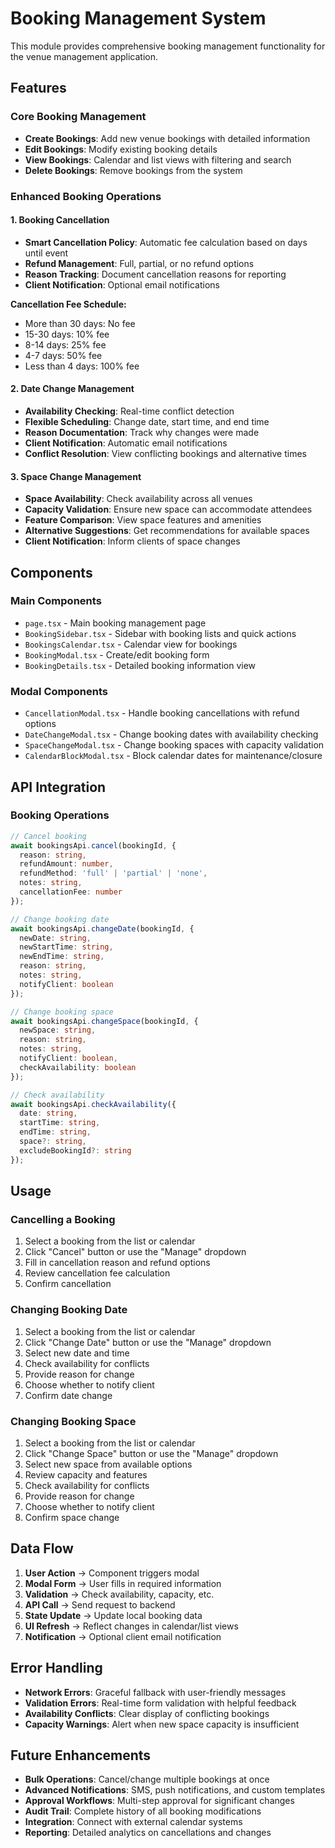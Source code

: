 # Booking Management System

This module provides comprehensive booking management functionality for the venue management application.

## Features

### Core Booking Management
- **Create Bookings**: Add new venue bookings with detailed information
- **Edit Bookings**: Modify existing booking details
- **View Bookings**: Calendar and list views with filtering and search
- **Delete Bookings**: Remove bookings from the system

### Enhanced Booking Operations

#### 1. Booking Cancellation
- **Smart Cancellation Policy**: Automatic fee calculation based on days until event
- **Refund Management**: Full, partial, or no refund options
- **Reason Tracking**: Document cancellation reasons for reporting
- **Client Notification**: Optional email notifications

**Cancellation Fee Schedule:**
- More than 30 days: No fee
- 15-30 days: 10% fee
- 8-14 days: 25% fee
- 4-7 days: 50% fee
- Less than 4 days: 100% fee

#### 2. Date Change Management
- **Availability Checking**: Real-time conflict detection
- **Flexible Scheduling**: Change date, start time, and end time
- **Reason Documentation**: Track why changes were made
- **Client Notification**: Automatic email notifications
- **Conflict Resolution**: View conflicting bookings and alternative times

#### 3. Space Change Management
- **Space Availability**: Check availability across all venues
- **Capacity Validation**: Ensure new space can accommodate attendees
- **Feature Comparison**: View space features and amenities
- **Alternative Suggestions**: Get recommendations for available spaces
- **Client Notification**: Inform clients of space changes

## Components

### Main Components
- `page.tsx` - Main booking management page
- `BookingSidebar.tsx` - Sidebar with booking lists and quick actions
- `BookingsCalendar.tsx` - Calendar view for bookings
- `BookingModal.tsx` - Create/edit booking form
- `BookingDetails.tsx` - Detailed booking information view

### Modal Components
- `CancellationModal.tsx` - Handle booking cancellations with refund options
- `DateChangeModal.tsx` - Change booking dates with availability checking
- `SpaceChangeModal.tsx` - Change booking spaces with capacity validation
- `CalendarBlockModal.tsx` - Block calendar dates for maintenance/closure

## API Integration

### Booking Operations
```typescript
// Cancel booking
await bookingsApi.cancel(bookingId, {
  reason: string,
  refundAmount: number,
  refundMethod: 'full' | 'partial' | 'none',
  notes: string,
  cancellationFee: number
});

// Change booking date
await bookingsApi.changeDate(bookingId, {
  newDate: string,
  newStartTime: string,
  newEndTime: string,
  reason: string,
  notes: string,
  notifyClient: boolean
});

// Change booking space
await bookingsApi.changeSpace(bookingId, {
  newSpace: string,
  reason: string,
  notes: string,
  notifyClient: boolean,
  checkAvailability: boolean
});

// Check availability
await bookingsApi.checkAvailability({
  date: string,
  startTime: string,
  endTime: string,
  space?: string,
  excludeBookingId?: string
});
```

## Usage

### Cancelling a Booking
1. Select a booking from the list or calendar
2. Click "Cancel" button or use the "Manage" dropdown
3. Fill in cancellation reason and refund options
4. Review cancellation fee calculation
5. Confirm cancellation

### Changing Booking Date
1. Select a booking from the list or calendar
2. Click "Change Date" button or use the "Manage" dropdown
3. Select new date and time
4. Check availability for conflicts
5. Provide reason for change
6. Choose whether to notify client
7. Confirm date change

### Changing Booking Space
1. Select a booking from the list or calendar
2. Click "Change Space" button or use the "Manage" dropdown
3. Select new space from available options
4. Review capacity and features
5. Check availability for conflicts
6. Provide reason for change
7. Choose whether to notify client
8. Confirm space change

## Data Flow

1. **User Action** → Component triggers modal
2. **Modal Form** → User fills in required information
3. **Validation** → Check availability, capacity, etc.
4. **API Call** → Send request to backend
5. **State Update** → Update local booking data
6. **UI Refresh** → Reflect changes in calendar/list views
7. **Notification** → Optional client email notification

## Error Handling

- **Network Errors**: Graceful fallback with user-friendly messages
- **Validation Errors**: Real-time form validation with helpful feedback
- **Availability Conflicts**: Clear display of conflicting bookings
- **Capacity Warnings**: Alert when new space capacity is insufficient

## Future Enhancements

- **Bulk Operations**: Cancel/change multiple bookings at once
- **Advanced Notifications**: SMS, push notifications, and custom templates
- **Approval Workflows**: Multi-step approval for significant changes
- **Audit Trail**: Complete history of all booking modifications
- **Integration**: Connect with external calendar systems
- **Reporting**: Detailed analytics on cancellations and changes 